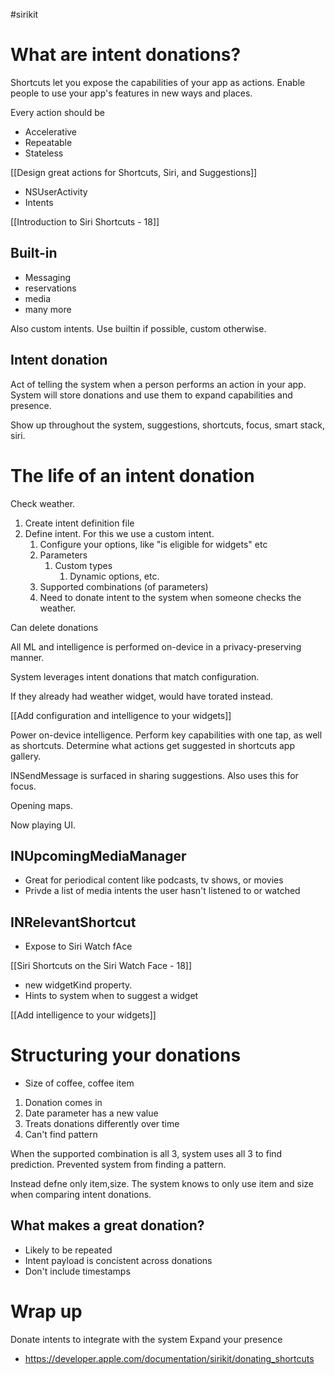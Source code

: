 #sirikit 

# What are intent donations?
Shortcuts let you expose the capabilities of your app as actions.  Enable people to use your app's features in new ways and places.

Every action should be
* Accelerative
* Repeatable
* Stateless

[[Design great actions for Shortcuts, Siri, and Suggestions]]

* NSUserActivity
* Intents

[[Introduction to Siri Shortcuts - 18]]

## Built-in
* Messaging
* reservations
* media
* many more

Also custom intents.  Use builtin if possible, custom otherwise.

## Intent donation
Act of telling the system when a person performs an action in your app.  System will store donations and use them to expand capabilities and presence.

Show up throughout the system, suggestions, shortcuts, focus, smart stack, siri.


# The life of an intent donation
Check weather.  

1.  Create intent definition file
2.  Define intent.  For this we use a custom intent.
	1.  Configure your options, like "is eligible for widgets" etc
	2.  Parameters
		1.  Custom types
			1.  Dynamic options, etc.
	3.  Supported combinations (of parameters)
	4.  Need to donate intent to the system when someone checks the weather.  

Can delete donations

All ML and intelligence is performed on-device in a privacy-preserving manner.  

System leverages intent donations that match configuration.  

If they already had weather widget, would have torated instead.

[[Add configuration and intelligence to your widgets]]

Power on-device intelligence.  Perform key capabilities with one tap, as well as shortcuts.  Determine what actions get suggested in shortcuts app gallery.  

INSendMessage is surfaced in sharing suggestions.  Also uses this for focus.  

Opening maps.  

Now playing UI.

## INUpcomingMediaManager
* Great for periodical content like podcasts, tv shows, or movies
* Privde a list of media intents the user hasn't listened to or watched

## INRelevantShortcut
* Expose to Siri Watch fAce

[[Siri Shortcuts on the Siri Watch Face - 18]]

* new widgetKind property.  
* Hints to system when to suggest a widget

[[Add intelligence to your widgets]]


# Structuring your donations
* Size of coffee, coffee item

1.  Donation comes in
2.  Date parameter has a new value
3.  Treats donations differently over time
4.  Can't find pattern

When the supported combination is all 3, system uses all 3 to find prediction.  Prevented system from finding a pattern.

Instead defne only item,size.  The system knows to only use item and size when comparing intent donations.

## What makes a great donation?
* Likely to be repeated
* Intent payload is concistent across donations
* Don't include timestamps

# Wrap up
Donate intents to integrate with the system
Expand your presence

* https://developer.apple.com/documentation/sirikit/donating_shortcuts


